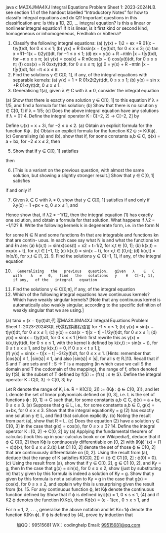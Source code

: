 java c
MA3XJ/MA4XJ   Integral   Equations
Problem   Sheet   1:    2023-2024N.B. see section   1.1 of the handout labelled   “Introductory Notes”   for   how   to   classify   integral   equations   and   do   Q1!      Important   questions   in   this   classification   are:    Is   this    a    1D,   2D,   ...   integral   equation?    Is   this   a   linear   or   nonlinear   integral   equation?    If   it   is   linear,   is   it   first kind   or   second   kind,   homogeneous   or   inhomogeneous,   Fredholm   or   Volterra?
1.   Classify   the   following   integral   equations:
(a) (y(x) + 1)2 = ex +R 01(x − t)y(t)dt, for 0 ≤ x ≤ 1;
(b) y(x) = R 0xsin(x − t)y(t)dt, for 0 ≤ x ≤ 3;
(c) tan x =R1−1(x − t)2y(t)dt, for −1 ≤ x ≤ 1;
(d) ex = y(x) + R −ππln |x − t|y(t)dt, for −π ≤ x ≤ π;
(e) y(x) = cos(x) + R π0cos(x − t) cos(y(t))dt, for 0 ≤ x ≤ π;
(f) cos(x) = R 0xxty(t)dt, for 0 ≤ x ≤ π;
(g) 0 = y(x) + R −ππln |x − t|y(t)dt, for −π ≤ x ≤ π.
2.   Find   the   solutions   y   ∈ C[0, 1],   if   any,   of the   integral   equations   with   separable   kernels:
(a) y(x) = 1 + R 01x2t2y(t)dt, 0 ≤ x ≤ 1;
(b) y(x) = sin x +R 01xty(t)dt, 0 ≤ x ≤ 1.
3.   Generalising   1(a),   given   λ   ∈ C   with   λ   ≠   0,   consider   the   integral   equation

(a)   Show   that   there   is   exactly   one   solution   y   ∈ C[0, 1]   to   this   equation   if   λ   ≠   1/5,   and   find   a   formula   for   this   solution;
(b)   Show   that   there   is   no   solution   y   ∈ C[0, 1]   if   λ   =   1/5;
(c)   Does   the   above   integral   equation   have   any   solutions   if   λ   = 0?
4.   Define   the   integral   operator   K   : C[−2,   2]   →   C[−2,   2]   by

Define   ψ(x) = x + 3i,   for   −2   ≤ x   ≤   2.
(a)   Obtain   an   explicit   formula   for   the   function   Kψ   .
(b)   Obtain   an   explicit   formula   for   the   function   K2   ψ   := K(Kψ).(c)   Generalising   (a)   and   (b),   show   that   if,   for   some   constants   a,b   ∈   C,   ϕ(x)   =   a + bx,   for
−2   ≤ x   ≤   2,   then

5.   Show   that   if y   ∈   C[0, 1]   satisfies

then

6.    [This   is   a variant   on the   previous   question, with   almost   the   same   solution,   but   showing   a   slightly   stronger   result.]   Show   that   y   ∈ C[0, 1]   satisfies

if   and   only   if

7.   Given   λ   ∈ C   with   λ   ≠   0,   show   that   y   ∈ C[0, 1]   satisfies
if   and   only   if
λy(x) =   1 +px   + q,          0   ≤ x   ≤   1,
and

Hence show that, if λ2      ≠      −1/12, then the   integral   equation   (1)   has   exactly   one   solution,   and   obtain   a   formula   for   that   solution.   What   happens   if   λ2    =   −1/12?
8.   Write   the   following   kernels   k   in   degenerate   form,   i.e.   in   the   form   N



for   some   N   ∈ N   and   some   functions   ℓn    that   are   integrable   and   functions   kn    that   are   contin-   uous.   In   each   case   say   what   N   is   and   what   the   functions   kn    and   ℓn    are:
(a)   k(x,t)   := sin(x)cos(t) + x2   + t−1/2, for   x,t   ∈   [0, 1];
(b)   k(x,t) = exp(x + t),   for   x,t   ∈   [−1, 1];
(c)   k(x,t) = sin(x −   t),   for   x,t   ∈   [0,π];
(d)   k(x,t) = ln(x/t),   for   x,t   ∈   [1,   2].
9.   Find   the   solutions   y   ∈ C[−1, 1],   if   any,   of the   integral   equation

10.       Generalising   the   previous   question,   given   λ    ∈   C   with    λ   ≠   0,   find   the   solutions   y    ∈   C[−1, 1],   if any,   of the   integral   equation

   
11.   Find   the   solutions   y   ∈ C[0,π],   if any,   of the   integral   equation
12.   Which   of the   following   integral   equations   have   continuous   kernels?    Which   have   weakly   singular   kernels?       [Note   that   any   continuous   kernel   is   automatically   also   weakly   singular,   according   to   the   specific   definition   of weakly   singular   that   we   are   using.]

(a)   tanx   =              (x   −   t)y(t)dt,代 写MA3XJ/MA4XJ Integral Equations Problem Sheet 1: 2023-2024SQL
代做程序编程语言   for -1 ≤ x   ≤   1;
(b)   y(x) =    sin(x   −   t)y(t)dt,   for   0   ≤ x   ≤   1;
(c)   y(x) =    cos(x −   t)|x −   t|   −1/2y(t)dt,   for   0   ≤   x   ≤   1;
(d) y(x) =      sin(x −   t)y(t)dt,   for   0   ≤ x   ≤   1
[Hint:   first   rewrite   this   as   y(x)   =      k(x,t)y(t)dt,   for   0   ≤ x   ≤   1,   with   the   kernel   k   defined by   k(x,t)   := sin(x −   t),   for   0   ≤ t   ≤   x   ≤ 1,   and   by   k(x,t) = 0,   if   0   ≤   x   <   t   ≤   1.];   
(f) y(x) =      sin(x −   t)|x −   t|   −3/2y(t)dt,   for   0   ≤ x   ≤   1.
[Hints:   remember   that   |cos(s)|   ≤   1,   |sin(s)|   ≤   1,   and   also   |sin(s)|   ≤   |s|,   for   all   s   ∈ R.]13.   Recall   that   if S   and   T   are   sets   and   f   :   S   →   T   is   a   mapping   (in   which   case   we   call   S   the   domain   and   T   the   codomain   of   the   mapping),   the   range   of   f,   often   denoted   by   f(S),   is   the subset   of T   defined   by
f(S)   := {f(s)   :   s   ∈ S}.
Define   the   integral   operator   K   : C[0,   3]   → C[0,   3]   by

Let   R   denote   the   range   of   K,   i.e.
R = K(C[0,   3])   :=   {Kϕ   :   ϕ   ∈ C[0,   3]},
and   let   L   denote   the   set   of linear   polynomials   defined   on   [0,   3],   i.e.    L   is   the   set   of functions   ϕ   :   [0, 1]   → C   such   that,   for   some   constants   a,b   ∈ C,
ϕ(x) =   a + bx,            0   ≤ x   ≤ 3.
(a)   Suppose that g   ∈ L,   i.e.,   for some constants   a,b   ∈ C,   g(x)   =   a+bx,   for   0   ≤ x   ≤ 3.    Show   that   the   integral   equationKy   = g                                                                                                                                                                                          (2)
has   exactly   one   solution   y   ∈ L,   and   find   that   solution   explicitly.   (b)   Noting   the   result   from   part   (a),   show   that   R   = L.
(c)   Does   the   equation   (2)   have   a   solution   y    ∈   C[0,   3]   in   the   case   that   g(x)   =   cos(x),   for   0   ≤ x   ≤   3?
14.   Define   the   integral   operator   K   :   [0,   2]   → C[0,   2]   by
(a)   Applying   the   fundamental   theorem   of   calculus   (look   this   up   in   your   calculus   book   or   on
Wikipedia!),   deduce   that   if   ϕ   ∈ C[0,   2]   then   Kϕ   is   continuously   differentiable   on   [0,   2]   with
(Kϕ)′   (x) =   (1 + x)ϕ(x),          for   0   ≤ x   ≤ 2.(b)   Let   C1 [0, 2]   denote   the   set   of   those   ϕ   ∈   C[0,   2]   that   are   continuously   differentiable   on
[0,   2].   Using   the   result   from   (a),   deduce   that   the   range   of   K   satisfies   K(C[0,   2])   ⊂ {ϕ   ∈ C1 [0,   2]   : ϕ(0) =   0}.
(c)   Using   the   result   from   (a),   show   that   if   y   ∈ C[0, 2],   g   ∈ C1 [0, 2],   and   Ky   = g,
then
In   the   case   that   g(x)   =   sin(x),   for   0   ≤   x   ≤   2,   show   (just   by   substituting   in)   that   y   given by   this   formula   is   indeed   a   solution   of   Ky   = g.    Show   that   y   given   by   this   formula   is   not   a   solution   to   Ky   =   g   in   the   case   that   g(x)   =   cos(x),   for   0   ≤   x   ≤   2,   and   explain   why   this   is unsurprising   given   the   result   from   (b).
15.   For   any   continuous   function   ϕ,   let   Kϕ   denote   the   continuous   function   defined   by
Show   that   if   ϕ   is   defined   byϕ(s)   =   1,          0   ≤ s   ≤   1,                                                                                                                                                                      (4)
and   if   K2   ϕ   denotes   the   function   K(Kϕ),   then
Kϕ(x) =   (e -   1)ex   ,          0   ≤ x   ≤ 1,   and

For    n    =       1,   2, . . .,    generalise    the    above    notation    and    let    Kn+1ϕ    denote    the    function   K(Kn   ϕ).   If   ϕ   is   defined   by   (4),   prove   by   induction   that
   

         
加QQ：99515681  WX：codinghelp  Email: 99515681@qq.com
